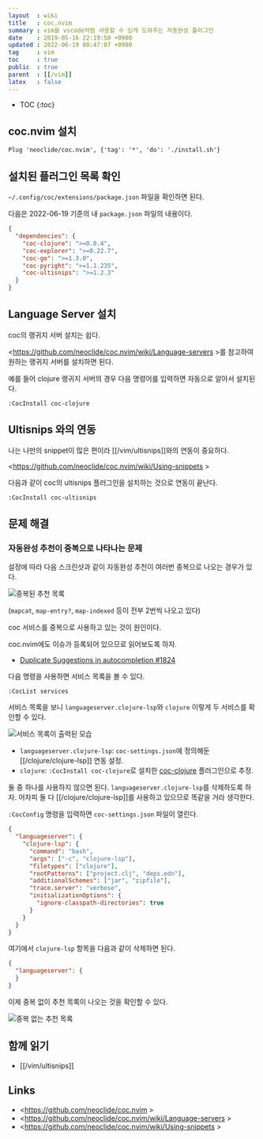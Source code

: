 ```yaml
---
layout  : wiki
title   : coc.nvim
summary : vim을 vscode처럼 사용할 수 있게 도와주는 자동완성 플러그인
date    : 2019-05-16 22:19:50 +0900
updated : 2022-06-19 00:47:07 +0900
tag     : vim
toc     : true
public  : true
parent  : [[/vim]]
latex   : false
---
```

* TOC
{:toc}

## coc.nvim 설치

```viml
Plug 'neoclide/coc.nvim', {'tag': '*', 'do': './install.sh'}
```

## 설치된 플러그인 목록 확인

`~/.config/coc/extensions/package.json` 파일을 확인하면 된다.

다음은 2022-06-19 기준의 내 `package.json` 파일의 내용이다.

```json
{
  "dependencies": {
    "coc-clojure": ">=0.0.4",
    "coc-explorer": ">=0.22.7",
    "coc-go": ">=1.3.0",
    "coc-pyright": ">=1.1.235",
    "coc-ultisnips": ">=1.2.3"
  }
}
```

## Language Server 설치

coc의 랭귀지 서버 설치는 쉽다.

<https://github.com/neoclide/coc.nvim/wiki/Language-servers >를 참고하여 원하는 랭귀지 서버를 설치하면 된다.

예를 들어 clojure 랭귀지 서버의 경우 다음 명령어를 입력하면 자동으로 알아서 설치된다.

```viml
:CocInstall coc-clojure
```

## Ultisnips 와의 연동

나는 나만의 snippet이 많은 편이라 [[/vim/ultisnips]]와의 연동이 중요하다.

<https://github.com/neoclide/coc.nvim/wiki/Using-snippets >

다음과 같이 coc의 ultisnips 플러그인을 설치하는 것으로 연동이 끝난다.

```viml
:CocInstall coc-ultisnips
```

## 문제 해결

### 자동완성 추천이 중복으로 나타나는 문제

설정에 따라 다음 스크린샷과 같이 자동완성 추천이 여러번 중복으로 나오는 경우가 있다.

![중복된 추천 목록]( ./duplicated-suggestions.jpg )

(`mapcat`, `map-entry?`, `map-indexed` 등이 전부 2번씩 나오고 있다)

coc 서비스를 중복으로 사용하고 있는 것이 원인이다.

coc.nvim에도 이슈가 등록되어 있으므로 읽어보도록 하자.

- [Duplicate Suggestions in autocompletion #1824]( https://github.com/neoclide/coc.nvim/issues/1824 ) 

다음 명령을 사용하면 서비스 목록을 볼 수 있다.

```
:CocList services
```

서비스 목록을 보니 `languageserver.clojure-lsp`와 `clojure` 이렇게 두 서비스를 확인할 수 있다.

![서비스 목록이 출력된 모습]( ./coc-services-list.jpg )

- `languageserver.clojure-lsp`: `coc-settings.json`에 정의해둔 [[/clojure/clojure-lsp]] 연동 설정.
- `clojure`: `:CocInstall coc-clojure`로 설치한 [coc-clojure]( https://github.com/NoahTheDuke/coc-clojure ) 플러그인으로 추정.

둘 중 하나를 사용하지 않으면 된다. `languageserver.clojure-lsp`를 삭제하도록 하자. 어차피 둘 다 [[/clojure/clojure-lsp]]를 사용하고 있으므로 똑같을 거라 생각한다.

`:CocConfig` 명령을 입력하면 `coc-settings.json` 파일이 열린다.

```json
{
  "languageserver": {
    "clojure-lsp": {
      "command": "bash",
      "args": ["-c", "clojure-lsp"],
      "filetypes": ["clojure"],
      "rootPatterns": ["project.clj", "deps.edn"],
      "additionalSchemes": ["jar", "zipfile"],
      "trace.server": "verbose",
      "initializationOptions": {
        "ignore-classpath-directories": true
      }
    }
  }
}
```

여기에서 `clojure-lsp` 항목을 다음과 같이 삭제하면 된다.

```json
{
  "languageserver": {
  }
}
```

이제 중복 없이 추천 목록이 나오는 것을 확인할 수 있다.

![중복 없는 추천 목록]( ./normal-suggestions.jpg )


## 함께 읽기

- [[/vim/ultisnips]]

## Links

* <https://github.com/neoclide/coc.nvim >
* <https://github.com/neoclide/coc.nvim/wiki/Language-servers >
* <https://github.com/neoclide/coc.nvim/wiki/Using-snippets >

